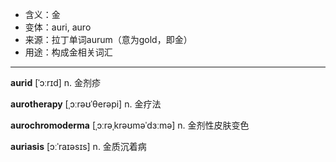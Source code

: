 - <span class="definition">含义：金</span>
- <span class="definition">变体：auri, auro</span>
- <span class="definition">来源：拉丁单词aurum（意为gold，即金）</span>
- <span class="definition">用途：构成金相关词汇</span>

---

<span class="vocabulary">**aurid**</span> [ˈɔːrɪd] n. 金剂疹  

<span class="vocabulary">**aurotherapy**</span> [ˌɔːrəʊˈθerəpi] n. 金疗法

<span class="vocabulary">**aurochromoderma**</span> [ˌɔːrəˌkrəʊməˈdɜːmə] n. 金剂性皮肤变色

<span class="vocabulary">**auriasis**</span> [ɔːˈraɪəsɪs] n. 金质沉着病
